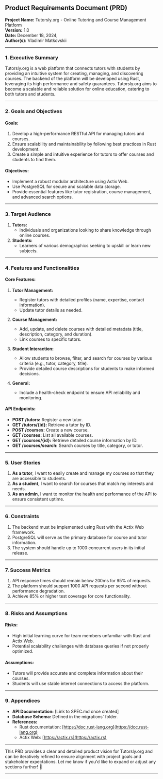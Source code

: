 ## **Product Requirements Document (PRD)**
**Project Name:** Tutorsly.org - Online Tutoring and Course Management Platform  
**Version:** 1.0  
**Date:** December 18, 2024,  
**Author(s):** Vladimir Matkovskii

---

### **1. Executive Summary**
Tutorsly.org is a web platform that connects tutors with students by providing an intuitive system for creating, managing, and discovering courses. The backend of the platform will be developed using Rust, leveraging its high performance and safety guarantees. Tutorsly.org aims to become a scalable and reliable solution for online education, catering to both tutors and students.

---

### **2. Goals and Objectives**
#### **Goals:**
1. Develop a high-performance RESTful API for managing tutors and courses.
2. Ensure scalability and maintainability by following best practices in Rust development.
3. Create a simple and intuitive experience for tutors to offer courses and students to find them.

#### **Objectives:**
- Implement a robust modular architecture using Actix Web.
- Use PostgreSQL for secure and scalable data storage.
- Provide essential features like tutor registration, course management, and advanced search options.

---

### **3. Target Audience**
1. **Tutors:**
    - Individuals and organizations looking to share knowledge through online courses.
2. **Students:**
    - Learners of various demographics seeking to upskill or learn new subjects.

---

### **4. Features and Functionalities**
#### **Core Features:**
1. **Tutor Management:**
    - Register tutors with detailed profiles (name, expertise, contact information).
    - Update tutor details as needed.

2. **Course Management:**
    - Add, update, and delete courses with detailed metadata (title, description, category, and duration).
    - Link courses to specific tutors.

3. **Student Interaction:**
    - Allow students to browse, filter, and search for courses by various criteria (e.g., tutor, category, title).
    - Provide detailed course descriptions for students to make informed decisions.

4. **General:**
    - Include a health-check endpoint to ensure API reliability and monitoring.

#### **API Endpoints:**
- **POST /tutors:** Register a new tutor.
- **GET /tutors/{id}:** Retrieve a tutor by ID.
- **POST /courses:** Create a new course.
- **GET /courses:** List all available courses.
- **GET /courses/{id}:** Retrieve detailed course information by ID.
- **GET /courses/search:** Search courses by title, category, or tutor.

---

### **5. User Stories**
1. **As a tutor**, I want to easily create and manage my courses so that they are accessible to students.
2. **As a student**, I want to search for courses that match my interests and needs.
3. **As an admin**, I want to monitor the health and performance of the API to ensure consistent uptime.

---

### **6. Constraints**
1. The backend must be implemented using Rust with the Actix Web framework.
2. PostgreSQL will serve as the primary database for course and tutor information.
3. The system should handle up to 1000 concurrent users in its initial release.

---

### **7. Success Metrics**
1. API response times should remain below 200ms for 95% of requests.
2. The platform should support 1000 API requests per second without performance degradation.
3. Achieve 85% or higher test coverage for core functionality.

---

### **8. Risks and Assumptions**
#### **Risks:**
- High initial learning curve for team members unfamiliar with Rust and Actix Web.
- Potential scalability challenges with database queries if not properly optimized.

#### **Assumptions:**
- Tutors will provide accurate and complete information about their courses.
- Students will use stable internet connections to access the platform.

---

### **9. Appendices**
- **API Documentation:** [Link to SPEC.md once created]
- **Database Schema:** Defined in the migrations' folder.
- **References:**
    - Rust documentation: [https://doc.rust-lang.org](https://doc.rust-lang.org)
    - Actix Web: [https://actix.rs](https://actix.rs)

---

This PRD provides a clear and detailed product vision for Tutorsly.org and can be iteratively refined to ensure alignment with project goals and stakeholder expectations. Let me know if you'd like to expand or adjust any sections further! 🚀

---